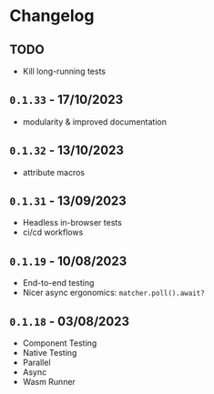 # Changelog

## TODO
- Kill long-running tests

## `0.1.33` - 17/10/2023
- modularity & improved documentation

## `0.1.32` - 13/10/2023
- attribute macros


## `0.1.31` - 13/09/2023

- Headless in-browser tests
- ci/cd workflows

## `0.1.19` - 10/08/2023

- End-to-end testing
- Nicer async ergonomics: `matcher.poll().await?`

## `0.1.18` - 03/08/2023

- Component Testing
- Native Testing
- Parallel
- Async
- Wasm Runner